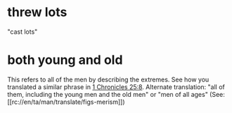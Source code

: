# threw lots

"cast lots"

# both young and old

This refers to all of the men by describing the extremes. See how you translated a similar phrase in [1 Chronicles 25:8](../25/08.md). Alternate translation: "all of them, including the young men and the old men" or "men of all ages" (See: [[rc://en/ta/man/translate/figs-merism]])

